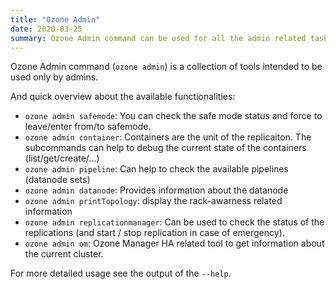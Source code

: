 ```yaml
---
title: "Ozone Admin"
date: 2020-03-25
summary: Ozone Admin command can be used for all the admin related tasks.
---
```

<!---
  Licensed to the Apache Software Foundation (ASF) under one or more
  contributor license agreements.  See the NOTICE file distributed with
  this work for additional information regarding copyright ownership.
  The ASF licenses this file to You under the Apache License, Version 2.0
  (the "License"); you may not use this file except in compliance with
  the License.  You may obtain a copy of the License at

      http://www.apache.org/licenses/LICENSE-2.0

  Unless required by applicable law or agreed to in writing, software
  distributed under the License is distributed on an "AS IS" BASIS,
  WITHOUT WARRANTIES OR CONDITIONS OF ANY KIND, either express or implied.
  See the License for the specific language governing permissions and
  limitations under the License.
-->

Ozone Admin command (`ozone admin`) is a collection of tools intended to be used only by admins.

And quick overview about the available functionalities:

 * `ozone admin safemode`: You can check the safe mode status and force to leave/enter from/to safemode.
 * `ozone admin container`: Containers are the unit of the replicaiton. The subcommands can help to debug the current state of the containers (list/get/create/...)
 * `ozone admin pipeline`: Can help to check the available pipelines (datanode sets)
 * `ozone admin datanode`: Provides information about the datanode
 * `ozone admin printTopology`: display the rack-awarness related information
 * `ozone admin replicationmanager`: Can be used to check the status of the replications (and start / stop replication in case of emergency).
 * `ozone admin om`: Ozone Manager HA related tool to get information about the current cluster.

For more detailed usage see the output of the `--help`.
